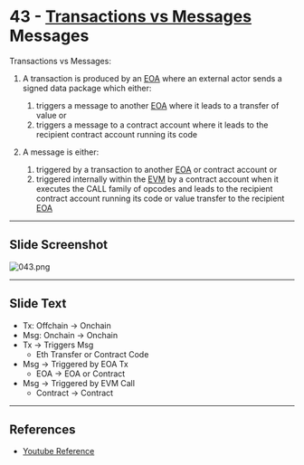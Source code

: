 # 43 - [Transactions vs Messages](Transactions%20vs%20Messages.md) Messages

Transactions vs Messages:

1. A transaction is produced by an [EOA](EOA.md) where an external actor sends a signed data package which either: 
	1. triggers a message to another [EOA](EOA.md) where it leads to a transfer of value or 
	2. triggers a message to a contract account where it leads to the recipient contract account running its code
    
2. A message is either: 
	1. triggered by a transaction to another [EOA](EOA.md) or contract account or
	2. triggered internally within the [EVM](EVM.md) by a contract account when it executes the CALL family of opcodes and leads to the recipient contract account running its code or value transfer to the recipient [EOA](EOA.md)

___
## Slide Screenshot
![043.png](../../images/1.Ethereum%20101/043.png)
___
## Slide Text
- Tx: Offchain -> Onchain
- Msg: Onchain -> Onchain
- Tx -> Triggers Msg
	- Eth Transfer or Contract Code
- Msg -> Triggered by EOA Tx
	- EOA -> EOA or Contract
- Msg -> Triggered by EVM Call
	- Contract -> Contract 
___
## References
- [Youtube Reference](https://youtu.be/ltvTIr4K63s?t=143)
